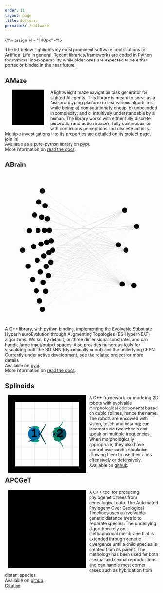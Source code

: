 ```yaml
---
order: 11
layout: page
title: Software
permalink: /software
---
```


{%- assign H = "140px" -%}

The list below highlights my most prominent software contributions to Artificial Life in general.
Recent libraries/frameworks are coded in Python for maximal inter-operability while older ones are expected to be either ported or binded in the near future.

## AMaze

<div>
<img src="/resources/banner/amaze.gif" alt="amaze" width="{{H}}" align="left" hspace="2%"/>

A lightweight maze navigation task generator for sighted AI agents.
This library is meant to serve as a fast-prototyping platform to test various algorithms while being:
a) computationally cheap; b) unbounded in complexity; and c) intuitively understandable by a human.
The library works with either fully discrete perception and action spaces; fully continuous; or with continuous perceptions and discrete actions.
<br/>
Multiple investigations into its properties are detailed on its <a href="/projects/abrain.html">project</a> page, join in!
<br/>
Available as a pure-python library on
<a href="https://pypi.org/project/amaze-benchmarker/">pypi</a>.
<br/>
More information on <a href="https://amaze.readthedocs.io/">read the docs</a>.
</div>

## ABrain

<div>
<img src="/resources/banner/ann.gif" alt="abrain" width="{{H}}" align="left" hspace="2%"/>

A C++ library, with python binding, implementing the Evolvable Substrate Hyper NeuroEvolution through Augmenting Topologies (ES-HyperNEAT) algorithms.
Works, by default, on three dimensional substrates and can handle large input/output spaces.
Also provides numerous tools for visualizing both the 3D ANN (dynamically or not) and the underlying CPPN. Currently under active development, see the related <a href="/projects/abrain.html">project</a> for more details.
<br/>
Available on
<a href="https://pypi.org/project/abrain/">pypi</a>.
<br/>
More information on <a href="https://abrain.readthedocs.io/">read the docs</a>.
</div>

## Splinoids

<div>
<img src="/resources/banner/splinoids.gif" alt="splinoids" width="{{H}}" align="left" hspace="2%"/>

A C++ framework for modeling 2D robots with evolvable morphological components based on cubic splines, hence the name.
The robots are endowed with vision, touch and hearing; can locomote via two wheels and speak on multiple frequencies.
When morphologically appropriate, they also have control over each articulation allowing them to use their arms offensively or defensively.
<br/>
Available on <a href="https://github.com/kgd-al/Splinoids">github</a>.
</div>

## APOGeT

<div>
<img src="/resources/banner/apoget.gif" alt="splinoids" width="{{H}}" align="left" hspace="2%"/>

A C++ tool for producing phylogenetic trees from genealogical data.
The Automated Phylogeny Over Geological Timelines uses a (evolvable) genetic distance metric to separate species.
The underlying algorithms rely on a methaphorical membrane that is extended through genetic divergence until a child species is created from its parent.
The methology has been used for both asexual and sexual reproductions and can handle most corner cases such as hybridation from distant species.
<br/>
Available on <a href="https://github.com/kgd-al/APOGeT">github</a>.
<br/>
<a href="/publications/bib#GodinDubois2019c">Citation</a>
</div>
